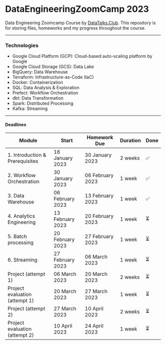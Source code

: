 # DataEngineeringZoomCamp 2023
Data Engineering Zoomcamp Course by [DataTalks.Club](https://datatalks.club/). 
This repository is for storing files, homeworks and my progress throughout the course.

------------------------------------------------------------------------------------------------------------------------
### Technologies
- Google Cloud Platform (GCP): Cloud-based auto-scaling platform by Google
- Google Cloud Storage (GCS): Data Lake
- BigQuery: Data Warehouse
- Terraform: Infrastructure-as-Code (IaC)
- Docker: Containerization
- SQL: Data Analysis & Exploration
- Prefect: Workflow Orchestration
- dbt: Data Transformation
- Spark: Distributed Processing
- Kafka: Streaming

------------------------------------------------------------------------------------------------------------------------
#### Deadlines

| Module                          | Start            | Homework Due     | Duration | Done|
|---------------------------------|------------------|------------------|----------|-----|
| 1. Introduction & Prerequisites |  16 January 2023 | 30 January  2023 | 2 weeks  | ✅ |
| 2. Workflow Orchestration       |  30 January 2023 | 06 February 2023 | 1 week   | ✅ |
| 3. Data Warehouse               | 06 February 2023 | 13 February 2023 | 1 week   | ✅ |
| 4. Analytics Engineering        | 13 February 2023 | 20 February 2023 | 1 week   | ⏳ |
| 5. Batch processing             | 20 February 2023 | 27 February 2023 | 1 week   | ⏳ |
| 6. Streaming                    | 27 February 2023 |    06 March 2023 | 1 week   | ⏳ |
| Project (attempt 1)             |    06 March 2023 |    20 March 2023 | 2 weeks  | ⏳ |
| Project evaluation (attempt 1)  |    20 March 2023 |    27 March 2023 | 1 week   | ⏳ |
| Project (attempt 2)             |    27 March 2023 |    10 April 2023 | 2 weeks  | ⏳ |
| Project evaluation (attempt 2)  |    10 April 2023 |    24 April 2023 | 1 week   | ⏳ |
